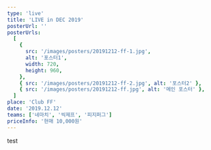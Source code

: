```yaml
---
type: 'live'
title: 'LIVE in DEC 2019'
posterUrl: ''
posterUrls:
  [
    {
      src: '/images/posters/20191212-ff-1.jpg',
      alt: '포스터1',
      width: 720,
      height: 960,
    },
    { src: '/images/posters/20191212-ff-2.jpg', alt: '포스터2' },
    { src: '/images/posters/20191212-ff.jpg', alt: '메인 포스터' },
  ]
place: 'Club FF'
date: '2019.12.12'
teams: ['네마치', '씩제프', '피지퍼그']
priceInfo: '현매 10,000원'
---
```


test
